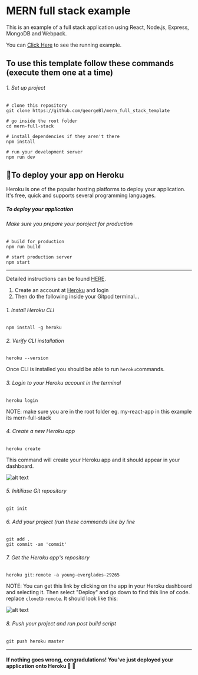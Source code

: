 # MERN full stack example
This is an example of a full stack application using React, Node.js, Express, MongoDB and Webpack.

You can [Click Here](https://ancient-sierra-80316.herokuapp.com/#/)
 to see the running example. 
 
##  To use this template follow these commands (execute them one at a time)
###### 1. Set up project
```linux
# clone this repository 
git clone https://github.com/georgeBl/mern_full_stack_template

# go inside the root folder
cd mern-full-stack

# install dependencies if they aren't there
npm install

# run your development server
npm run dev
```
 
##  :clap:To deploy your app on Heroku
Heroku is one of the popular hosting platforms to deploy your application. It's free, quick and supports several programming languages.

##### To deploy your application

###### Make sure you prepare your poroject for production
```linux
# build for production
npm run build

# start production server
npm start
```
---

Detailed instructions can be found [HERE](https://devcenter.heroku.com/articles/heroku-cli).

1. Create an account at [Heroku](http://heroku.com/) and login
2. Then do the following inside your Gitpod terminal...

###### 1. Install Heroku CLl
```linux
npm install -g heroku
```

###### 2. Verify CLI installation
```linux
heroku --version
```

Once CLl is installed you should be able to run ```heroku```commands.

###### 3. Login to your Heroku account in the terminal
```linux
heroku login
```
NOTE: make sure you are in the root folder eg. my-react-app in this example its mern-full-stack

###### 4. Create a new Heroku app
```linux
heroku create
```
This command will create your Heroku app and it should appear in your dashboard.

![alt text](https://i.ibb.co/6yhGHJw/1506430728-Screen-Shot-2017-09-18-at-12-00-52-1.png "Heroku apps")

###### 5. Initiliase Git repository
```linux
git init
```
###### 6. Add your project (run these commands line by line
```linux
git add .
git commit -am 'commit'
```

###### 7. Get the Heroku app's repository 
```linux
heroku git:remote -a young-everglades-29265
```
NOTE: You can get this link by clicking on the app in your Heroku dashboard and selecting it. Then select "Deploy" and go down to find
this line of code. replace ```clone```to ```remote```. It should look like this:

![alt text](https://i.ibb.co/GnZZHPL/Capture.png "Heroku repository")

###### 8. Push your project and run post build script
```linux
git push heroku master
```
---

####  If nothing goes wrong, congradulations! You've just deployed your application onto Heroku :raised_hands: :star2:
